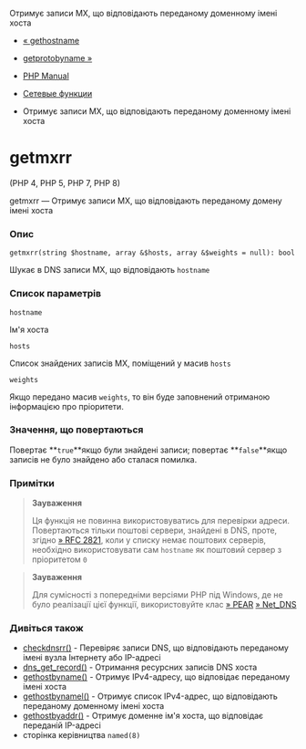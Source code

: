 Отримує записи MX, що відповідають переданому доменному імені хоста

-   [« gethostname](function.gethostname.html)
    
-   [getprotobyname »](function.getprotobyname.html)
    
-   [PHP Manual](index.html)
    
-   [Сетевые функции](ref.network.html)
    
-   Отримує записи MX, що відповідають переданому доменному імені хоста
    

# getmxrr

(PHP 4, PHP 5, PHP 7, PHP 8)

getmxrr — Отримує записи MX, що відповідають переданому домену імені хоста

### Опис

```methodsynopsis
getmxrr(string $hostname, array &$hosts, array &$weights = null): bool
```

Шукає в DNS записи MX, що відповідають `hostname`

### Список параметрів

`hostname`

Ім'я хоста

`hosts`

Список знайдених записів MX, поміщений у масив `hosts`

`weights`

Якщо передано масив `weights`, то він буде заповнений отриманою інформацією про пріоритети.

### Значення, що повертаються

Повертає **`true`**якщо були знайдені записи; повертає **`false`**якщо записів не було знайдено або сталася помилка.

### Примітки

> **Зауваження**
> 
> Ця функція не повинна використовуватись для перевірки адреси. Повертаються тільки поштові сервери, знайдені в DNS, проте, згідно [» RFC 2821](http://www.faqs.org/rfcs/rfc2821), коли у списку немає поштових серверів, необхідно використовувати сам `hostname` як поштовий сервер з пріоритетом `0`

> **Зауваження**
> 
> Для сумісності з попередніми версіями PHP під Windows, де не було реалізації цієї функції, використовуйте клас [» PEAR](https://pear.php.net/) [» Net\_DNS](https://pear.php.net/package/Net_DNS)

### Дивіться також

-   [checkdnsrr()](function.checkdnsrr.html) - Перевіряє записи DNS, що відповідають переданому імені вузла Інтернету або IP-адресі
-   [dns\_get\_record()](function.dns-get-record.html) - Отримання ресурсних записів DNS хоста
-   [gethostbyname()](function.gethostbyname.html) - Отримує IPv4-адресу, що відповідає переданому імені хоста
-   [gethostbynamel()](function.gethostbynamel.html) - Отримує список IPv4-адрес, що відповідають переданому доменному імені хоста
-   [gethostbyaddr()](function.gethostbyaddr.html) - Отримує доменне ім'я хоста, що відповідає переданій IP-адресі
-   сторінка керівництва `named(8)`
